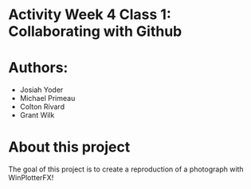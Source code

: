 # Activity Week 4 Class 1: Collaborating with Github

# Authors:
* Josiah Yoder
* Michael Primeau
* Colton Rivard
* Grant Wilk

# About this project
The goal of this project is to create a reproduction of a photograph with WinPlotterFX!
